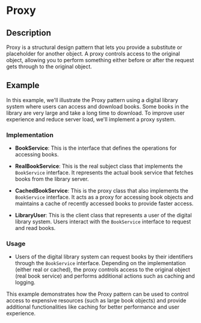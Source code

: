 # Proxy

## Description

Proxy is a structural design pattern that lets you provide a substitute or placeholder for another object. A proxy controls access to the original object, allowing you to perform something either before or after the request gets through to the original object.

## Example

In this example, we'll illustrate the Proxy pattern using a digital library system where users can access and download books. Some books in the library are very large and take a long time to download. To improve user experience and reduce server load, we'll implement a proxy system.

### Implementation

- **BookService**: This is the interface that defines the operations for accessing books.
  
- **RealBookService**: This is the real subject class that implements the `BookService` interface. It represents the actual book service that fetches books from the library server.
  
- **CachedBookService**: This is the proxy class that also implements the `BookService` interface. It acts as a proxy for accessing book objects and maintains a cache of recently accessed books to provide faster access.
  
- **LibraryUser**: This is the client class that represents a user of the digital library system. Users interact with the `BookService` interface to request and read books.

### Usage

- Users of the digital library system can request books by their identifiers through the `BookService` interface. Depending on the implementation (either real or cached), the proxy controls access to the original object (real book service) and performs additional actions such as caching and logging.

This example demonstrates how the Proxy pattern can be used to control access to expensive resources (such as large book objects) and provide additional functionalities like caching for better performance and user experience.
